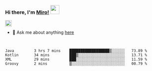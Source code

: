 ### Hi there, I'm [Miro!](https://castariva18.github.io/)  <img src="https://github.com/TheDudeThatCode/TheDudeThatCode/blob/master/Assets/Hi.gif" width="29px">

<a href="https://discord.gg/bhPzjwR">
  <img align="left" alt="Clown Discord" width="21px" src="https://cdn4.iconfinder.com/data/icons/logos-and-brands/512/91_Discord_logo_logos-512.png" />
</a>

<br />

- 💬 Ask me about anything [here](https://github.com/castariva18/castariva18/issues)

<br />

<!--START_SECTION:waka-->
```text
Java         3 hrs 7 mins    ██████████████████▒░░░░░░   73.89 % 
Kotlin       34 mins         ███▒░░░░░░░░░░░░░░░░░░░░░   13.71 % 
XML          29 mins         ███░░░░░░░░░░░░░░░░░░░░░░   11.59 % 
Groovy       2 mins          ▒░░░░░░░░░░░░░░░░░░░░░░░░   00.79 % 
```
<!--END_SECTION:waka-->
